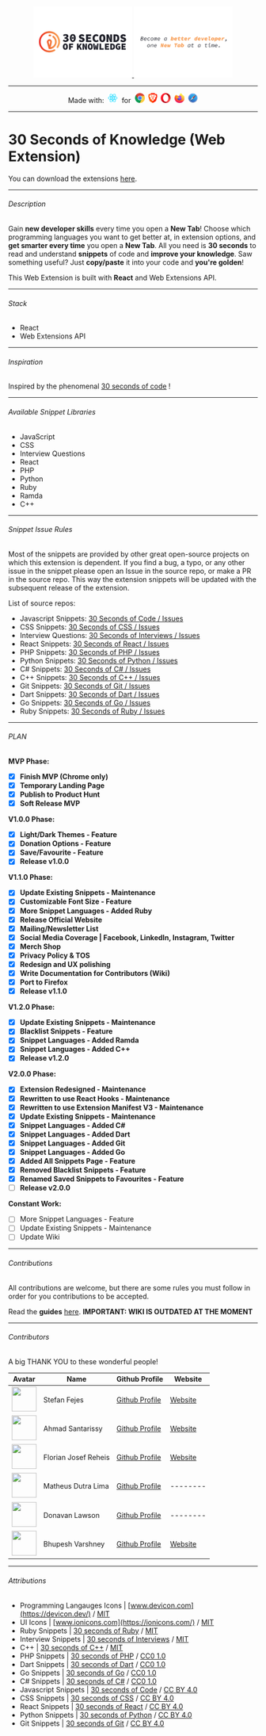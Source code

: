 <p align="center">
  <a href="https://30secondsofknowledge.com" target="_blank">
	<img width=200 src="./media/Logo_Dark.png"/>
	<img width=200 src="./media/Tagline_Dark.png"/>
  </a>
</p>

---

<p align="center">
  Made with:&nbsp;
  <img src="media/react_logo.png" height=20 />&nbsp;
  for&nbsp;
  <img src="media/chrome_logo.png" height=20/>&nbsp;
  <img src="media/brave_logo.png" height=20/>&nbsp;
  <img src="media/opera_logo.png" height=20/>&nbsp;
  <img src="media/firefox_logo.png" height=20/>&nbsp;
  <img src="media/safari_logo.png" height=20/>
</p>

---

# 30 Seconds of Knowledge (Web Extension)

You can download the extensions [here](https://30secondsofknowledge.com/).

---

###### Description

Gain **new developer skills** every time you open a **New Tab**! Choose which programming languages you want to get better at, in extension options, and **get smarter every time** you open a **New Tab**. All you need is **30 seconds** to read and understand **snippets** of code and **improve your knowledge**. Saw something useful? Just **copy/paste** it into your code and **you're golden**!

This Web Extension is built with **React** and Web Extensions API.

---

###### Stack

- React
- Web Extensions API

---

###### Inspiration

Inspired by the phenomenal [30 seconds of code](https://github.com/30-seconds/30-seconds-of-code) !

---

###### Available Snippet Libraries

- JavaScript
- CSS
- Interview Questions
- React
- PHP
- Python
- Ruby
- Ramda
- C++

---

###### Snippet Issue Rules

Most of the snippets are provided by other great open-source projects on which this extension is dependent. If you find a bug, a typo, or any other issue in the snippet please open an Issue in the source repo, or make a PR in the source repo. This way the extension snippets will be updated with the subsequent release of the extension.

List of source repos:

- Javascript Snippets: [30 Seconds of Code / Issues](https://github.com/30-seconds/30-seconds-of-code/issues)
- CSS Snippets: [30 Seconds of CSS / Issues](https://github.com/30-seconds/30-seconds-of-css/issues)
- Interview Questions: [30 Seconds of Interviews / Issues](https://github.com/30-seconds/30-seconds-of-interviews/issues)
- React Snippets: [30 Seconds of React / Issues](https://github.com/30-seconds/30-seconds-of-react/issues)
- PHP Snippets: [30 Seconds of PHP / Issues](https://github.com/30-seconds/30-seconds-of-php/issues)
- Python Snippets: [30 Seconds of Python / Issues](https://github.com/30-seconds/30-seconds-of-python/issues)
- C# Snippets: [30 Seconds of C# / Issues](https://github.com/30-seconds/30-seconds-of-csharp/issues)
- C++ Snippets: [30 Seconds of C++ / Issues](https://github.com/Bhupesh-V/30-seconds-of-cpp/issues)
- Git Snippets: [30 Seconds of Git / Issues](https://github.com/30-seconds/30-seconds-of-git/issues)
- Dart Snippets: [30 Seconds of Dart / Issues](https://github.com/30-seconds/30-seconds-of-dart/issues)
- Go Snippets: [30 Seconds of Go / Issues](https://github.com/30-seconds/30-seconds-of-golang/issues)
- Ruby Snippets: [30 Seconds of Ruby / Issues](https://github.com/florianjosefreheis/30-seconds-of-ruby/issues)

---

###### PLAN

**MVP Phase:**

- [x] **Finish MVP (Chrome only)**
- [x] **Temporary Landing Page**
- [x] **Publish to Product Hunt**
- [x] **Soft Release MVP**

**V1.0.0 Phase:**

- [x] **Light/Dark Themes - Feature**
- [x] **Donation Options - Feature**
- [x] **Save/Favourite - Feature**
- [x] **Release v1.0.0**

**V1.1.0 Phase:**

- [x] **Update Existing Snippets - Maintenance**
- [x] **Customizable Font Size - Feature**
- [x] **More Snippet Languages - Added Ruby**
- [x] **Release Official Website**
- [x] **Mailing/Newsletter List**
- [x] **Social Media Coverage | Facebook, LinkedIn, Instagram, Twitter**
- [x] **Merch Shop**
- [x] **Privacy Policy & TOS**
- [x] **Redesign and UX polishing**
- [x] **Write Documentation for Contributors (Wiki)**
- [x] **Port to Firefox**
- [x] **Release v1.1.0**

**V1.2.0 Phase:**

- [x] **Update Existing Snippets - Maintenance**
- [x] **Blacklist Snippets - Feature**
- [x] **Snippet Languages - Added Ramda**
- [x] **Snippet Languages - Added C++**
- [x] **Release v1.2.0**

**V2.0.0 Phase:**

- [x] **Extension Redesigned - Maintenance**
- [x] **Rewritten to use React Hooks - Maintenance**
- [x] **Rewritten to use Extension Manifest V3 - Maintenance**
- [x] **Update Existing Snippets - Maintenance**
- [x] **Snippet Languages - Added C#**
- [x] **Snippet Languages - Added Dart**
- [x] **Snippet Languages - Added Git**
- [x] **Snippet Languages - Added Go**
- [x] **Added All Snippets Page - Feature**
- [x] **Removed Blacklist Snippets - Feature**
- [x] **Renamed Saved Snippets to Favourites - Feature**
- [ ] **Release v2.0.0**

**Constant Work:**

- [ ] More Snippet Languages - Feature
- [ ] Update Existing Snippets - Maintenance
- [ ] Update Wiki

---

###### Contributions

All contributions are welcome, but there are some rules you must follow in order for you contributions to be accepted.

Read the **guides** [here](https://github.com/petrovicstefanrs/30_seconds_of_knowledge/wiki). **IMPORTANT: WIKI IS OUTDATED AT THE MOMENT**

---

###### Contributors

A big THANK YOU to these wonderful people!

| Avatar                                                                                              | Name                 | Github Profile                                          | Website                                        |
| --------------------------------------------------------------------------------------------------- | -------------------- | ------------------------------------------------------- | ---------------------------------------------- |
| <img src="https://avatars2.githubusercontent.com/u/25749162?s=460&v=4" width="50px" height="50px"/> | Stefan Fejes         | [Github Profile](https://github.com/fejes713)           | [Website](stefanfejes.com/)                    |
| <img src="https://avatars0.githubusercontent.com/u/522352?s=460&v=4" width="50px" height="50px"/>   | Ahmad Santarissy     | [Github Profile](https://github.com/asantarissy)        | [Website](https://ahmadsantarissy.com)         |
| <img src="https://avatars2.githubusercontent.com/u/16981711?s=460&v=4" width="50px" height="50px"/> | Florian Josef Reheis | [Github Profile](https://github.com/florianjosefreheis) | [Website](https://www.florianjosefreheis.com/) |
| <img src="https://avatars1.githubusercontent.com/u/19594428?s=460&v=4" width="50px" height="50px"/> | Matheus Dutra Lima   | [Github Profile](https://github.com/Kutomore)           | --------                                       |
| <img src="https://avatars2.githubusercontent.com/u/26866310?s=460&v=4" width="50px" height="50px"/> | Donavan Lawson       | [Github Profile](https://github.com/SyntaxZA)           | --------                                       |
| <img src="https://avatars1.githubusercontent.com/u/34342551?s=460&v=4" width="50px" height="50px"/> | Bhupesh Varshney     | [Github Profile](https://github.com/Bhupesh-V)          | [Website](http://bhupeshv.me/)                 |

---

###### Attributions

- Programming Langauges Icons | [www.devicon.com](https://devicon.dev/) / [MIT](https://github.com/devicons/devicon/blob/master/LICENSE)
- UI Icons | [www.ionicons.com](https://ionicons.com/) / [MIT](https://github.com/ionic-team/ionicons/blob/main/LICENSE)
- Ruby Snippets | [30 seconds of Ruby](https://github.com/florianjosefreheis/30-seconds-of-ruby) / [MIT](https://github.com/florianjosefreheis/30-seconds-of-ruby/blob/master/LICENSE)
- Interview Snippets | [30 seconds of Interviews](https://github.com/30-seconds/30-seconds-of-interviews) / [MIT](https://github.com/30-seconds/30-seconds-of-interviews/blob/master/LICENSE)
- C++ | [30 seconds of C++](https://github.com/Bhupesh-V/30-seconds-of-cpp) / [MIT](https://github.com/Bhupesh-V/30-seconds-of-cpp/blob/master/LICENSE)
- PHP Snippets | [30 seconds of PHP](https://github.com/30-seconds/30-seconds-of-php) / [CC0 1.0](https://github.com/30-seconds/30-seconds-of-php/blob/master/LICENSE)
- Dart Snippets | [30 seconds of Dart](https://github.com/30-seconds/30-seconds-of-dart) / [CC0 1.0](https://github.com/30-seconds/30-seconds-of-dart/blob/master/LICENSE)
- Go Snippets | [30 seconds of Go](https://github.com/30-seconds/30-seconds-of-golang) / [CC0 1.0](https://github.com/30-seconds/30-seconds-of-golang/blob/master/LICENSE)
- C# Snippets | [30 seconds of C#](https://github.com/30-seconds/30-seconds-of-csharp) / [CC0 1.0](https://github.com/30-seconds/30-seconds-of-csharp/blob/master/LICENSE)
- Javascript Snippets | [30 seconds of Code](https://github.com/30-seconds/30-seconds-of-code) / [CC BY 4.0](https://github.com/30-seconds/30-seconds-of-code/blob/master/LICENSE)
- CSS Snippets | [30 seconds of CSS](https://github.com/30-seconds/30-seconds-of-css) / [CC BY 4.0](https://github.com/30-seconds/30-seconds-of-css/blob/master/LICENSE)
- React Snippets | [30 seconds of React](https://github.com/30-seconds/30-seconds-of-react) / [CC BY 4.0](https://github.com/30-seconds/30-seconds-of-react/blob/master/LICENSE)
- Python Snippets | [30 seconds of Python](https://github.com/30-seconds/30-seconds-of-python) / [CC BY 4.0](https://github.com/30-seconds/30-seconds-of-python/blob/master/LICENSE)
- Git Snippets | [30 seconds of Git](https://github.com/30-seconds/30-seconds-of-git) / [CC BY 4.0](https://github.com/30-seconds/30-seconds-of-git/blob/master/LICENSE)
